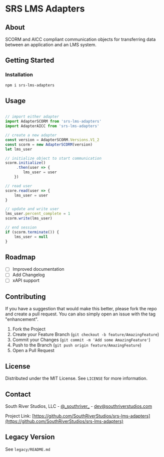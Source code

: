 # SRS LMS Adapters

## About

SCORM and AICC compliant communication objects for transferring data between an application and an LMS system.

## Getting Started

### Installation

```sh
npm i srs-lms-adapters
```

## Usage

```javascript

// import either adapter
import AdapterSCORM from 'srs-lms-adapters'
import AdapterAICC from 'srs-lms-adapters'

// create a new adapter
const version = AdapterSCORM.Versions.V1_2
const scorm = new AdapterSCORM(version)
let lms_user

// initialize object to start communication
scorm.initialize()
     .then(user => {
        lms_user = user
    })

// read user
score.read(user => {
    lms_user = user
}

// update and write user
lms_user.percent_complete = 1
scorm.write(lms_user)

// end session
if (scorm.terminate()) {
    lms_user = null
}

```

## Roadmap

- [ ] Improved documentation
- [ ] Add Changelog
- [ ] xAPI support

## Contributing

If you have a suggestion that would make this better, please fork the repo and create a pull request. You can also simply open an issue with the tag "enhancement".

1. Fork the Project
2. Create your Feature Branch (`git checkout -b feature/AmazingFeature`)
3. Commit your Changes (`git commit -m 'Add some AmazingFeature'`)
4. Push to the Branch (`git push origin feature/AmazingFeature`)
5. Open a Pull Request

## License

Distributed under the MIT License. See `LICENSE` for more information.

## Contact

South River Studios, LLC - [@\_southriver\_](https://twitter.com/_southriver_) - dev@southriverstudios.com

Project Link: [https://github.com/SouthRiverStudios/srs-lms-adapters](https://github.com/SouthRiverStudios/srs-lms-adapters)


## Legacy Version

See `legacy/README.md`